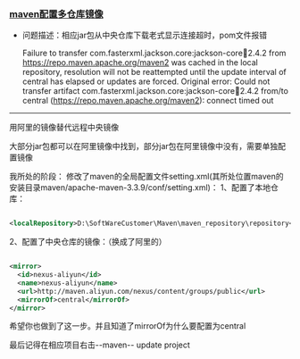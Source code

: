 ###  [maven配置多仓库镜像](http://blog.csdn.net/haohaizijhz/article/details/72841489)

* 问题描述：相应jar包从中央仓库下载老式显示连接超时，pom文件报错

    Failure to transfer com.fasterxml.jackson.core:jackson-core:jar:2.4.2 from https://repo.maven.apache.org/maven2 was cached in the local 
repository, resolution will not be reattempted until the update interval of central has elapsed or updates are forced. Original error: 
Could not transfer artifact com.fasterxml.jackson.core:jackson-core:jar:2.4.2 from/to central (https://repo.maven.apache.org/maven2): 
connect timed out

-----------------------

用阿里的镜像替代远程中央镜像

大部分jar包都可以在阿里镜像中找到，部分jar包在阿里镜像中没有，需要单独配置镜像

我所处的阶段：
修改了maven的全局配置文件setting.xml(其所处位置maven的安装目录maven/apache-maven-3.3.9/conf/setting.xml)：
1、配置了本地仓库：

```xml

<localRepository>D:\SoftWareCustomer\Maven\maven_repository\repository</localRepository>

```
2、配置了中央仓库的镜像：（换成了阿里的）
```xml

<mirror>      
  <id>nexus-aliyun</id>    
  <name>nexus-aliyun</name>  
  <url>http://maven.aliyun.com/nexus/content/groups/public</url>    
  <mirrorOf>central</mirrorOf>      
</mirror>  

```
希望你也做到了这一步。并且知道了mirrorOf为什么要配置为central


最后记得在相应项目右击--maven-- update project
[](https://github.com/Albatronhenry/UploadFile/blob/master/pic/%E6%9B%B4%E6%96%B0maven%E9%A1%B9%E7%9B%AE.png)
